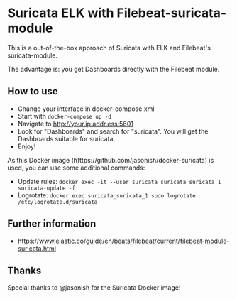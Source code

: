 Suricata ELK with Filebeat-suricata-module
==========================================

This is a out-of-the-box approach of Suricata with ELK and Filebeat's suricata-module.

The advantage is: you get Dashboards directly with the Filebeat module.

## How to use

* Change your interface in docker-compose.xml
* Start with `docker-compose up -d`
* Navigate to http://your.ip.addr.ess:5601
* Look for "Dashboards" and search for "suricata". You will get the Dashboards suitable for suricata.
* Enjoy!

As this Docker image (h)ttps://github.com/jasonish/docker-suricata) is used, you can use some additional commands:

* Update rules: `docker exec -it --user suricata suricata_suricata_1 suricata-update -f`
* Logrotate: `docker exec suricata_suricata_1 sudo logrotate /etc/logrotate.d/suricata`

## Further information

* https://www.elastic.co/guide/en/beats/filebeat/current/filebeat-module-suricata.html

## Thanks

Special thanks to @jasonish for the Suricata Docker image!